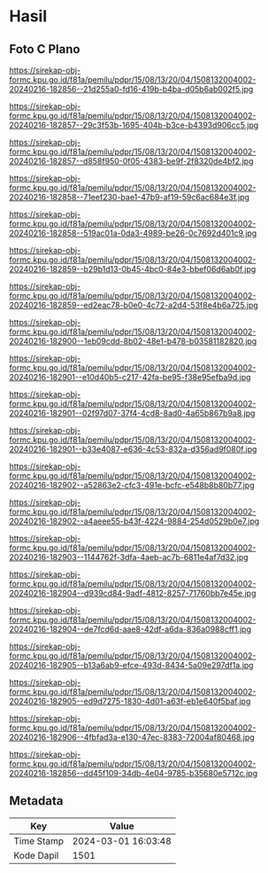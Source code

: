 # Hasil

## Foto C Plano

https://sirekap-obj-formc.kpu.go.id/f81a/pemilu/pdpr/15/08/13/20/04/1508132004002-20240216-182856--21d255a0-fd16-419b-b4ba-d05b6ab002f5.jpg

https://sirekap-obj-formc.kpu.go.id/f81a/pemilu/pdpr/15/08/13/20/04/1508132004002-20240216-182857--29c3f53b-1695-404b-b3ce-b4393d906cc5.jpg

https://sirekap-obj-formc.kpu.go.id/f81a/pemilu/pdpr/15/08/13/20/04/1508132004002-20240216-182857--d858f950-0f05-4383-be9f-2f8320de4bf2.jpg

https://sirekap-obj-formc.kpu.go.id/f81a/pemilu/pdpr/15/08/13/20/04/1508132004002-20240216-182858--71eef230-bae1-47b9-af19-59c6ac684e3f.jpg

https://sirekap-obj-formc.kpu.go.id/f81a/pemilu/pdpr/15/08/13/20/04/1508132004002-20240216-182858--519ac01a-0da3-4989-be26-0c7692d401c9.jpg

https://sirekap-obj-formc.kpu.go.id/f81a/pemilu/pdpr/15/08/13/20/04/1508132004002-20240216-182859--b29b1d13-0b45-4bc0-84e3-bbef06d6ab0f.jpg

https://sirekap-obj-formc.kpu.go.id/f81a/pemilu/pdpr/15/08/13/20/04/1508132004002-20240216-182859--ed2eac78-b0e0-4c72-a2d4-53f8e4b6a725.jpg

https://sirekap-obj-formc.kpu.go.id/f81a/pemilu/pdpr/15/08/13/20/04/1508132004002-20240216-182900--1eb09cdd-8b02-48e1-b478-b03581182820.jpg

https://sirekap-obj-formc.kpu.go.id/f81a/pemilu/pdpr/15/08/13/20/04/1508132004002-20240216-182901--e10d40b5-c217-42fa-be95-f38e95efba9d.jpg

https://sirekap-obj-formc.kpu.go.id/f81a/pemilu/pdpr/15/08/13/20/04/1508132004002-20240216-182901--02f97d07-37f4-4cd8-8ad0-4a65b867b9a8.jpg

https://sirekap-obj-formc.kpu.go.id/f81a/pemilu/pdpr/15/08/13/20/04/1508132004002-20240216-182901--b33e4087-e636-4c53-832a-d356ad9f080f.jpg

https://sirekap-obj-formc.kpu.go.id/f81a/pemilu/pdpr/15/08/13/20/04/1508132004002-20240216-182902--a52863e2-cfc3-491e-bcfc-e548b8b80b77.jpg

https://sirekap-obj-formc.kpu.go.id/f81a/pemilu/pdpr/15/08/13/20/04/1508132004002-20240216-182902--a4aeee55-b43f-4224-9884-254d0529b0e7.jpg

https://sirekap-obj-formc.kpu.go.id/f81a/pemilu/pdpr/15/08/13/20/04/1508132004002-20240216-182903--1144762f-3dfa-4aeb-ac7b-6811e4af7d32.jpg

https://sirekap-obj-formc.kpu.go.id/f81a/pemilu/pdpr/15/08/13/20/04/1508132004002-20240216-182904--d939cd84-9adf-4812-8257-71760bb7e45e.jpg

https://sirekap-obj-formc.kpu.go.id/f81a/pemilu/pdpr/15/08/13/20/04/1508132004002-20240216-182904--de7fcd6d-aae8-42df-a6da-836a0988cff1.jpg

https://sirekap-obj-formc.kpu.go.id/f81a/pemilu/pdpr/15/08/13/20/04/1508132004002-20240216-182905--b13a6ab9-efce-493d-8434-5a09e297df1a.jpg

https://sirekap-obj-formc.kpu.go.id/f81a/pemilu/pdpr/15/08/13/20/04/1508132004002-20240216-182905--ed9d7275-1830-4d01-a63f-eb1e640f5baf.jpg

https://sirekap-obj-formc.kpu.go.id/f81a/pemilu/pdpr/15/08/13/20/04/1508132004002-20240216-182906--4fbfad3a-e130-47ec-8383-72004af80468.jpg

https://sirekap-obj-formc.kpu.go.id/f81a/pemilu/pdpr/15/08/13/20/04/1508132004002-20240216-182856--dd45f109-34db-4e04-9785-b35680e5712c.jpg


## Metadata

| Key        | Value               |
| ---------- | ------------------- |
| Time Stamp | 2024-03-01 16:03:48 |
| Kode Dapil | 1501                |



